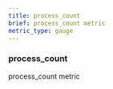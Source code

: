 ```yaml
---
title: process_count
brief: process_count metric
metric_type: gauge
---
```

### process_count

process_count metric